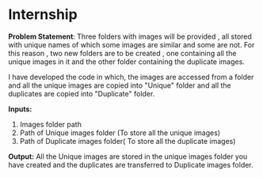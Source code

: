 # Internship

**Problem Statement**: Three folders with images will be provided , all stored with unique names of which some images are similar and some are not. For this reason , two                        new folders are to be created , one containing all the unique images in it and the other folder containing the duplicate images. 

I have developed the code in which, the images are accessed from a folder and all the unique images are copied into "Unique" folder and all the duplicates are copied into "Duplicate" folder. 

**Inputs:**
1. Images folder path
2. Path of Unique images folder (To store all the unique images)
3. Path of Duplicate images folder( To store all the duplicate images)

**Output:**
All the Unique images are stored in the unique images folder you have created and the duplicates are transferred to Duplicate images folder.  

